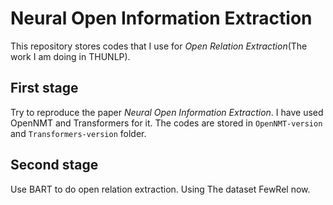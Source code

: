 # Neural Open Information Extraction

This repository stores codes that I use for *Open Relation Extraction*(The work I am doing in THUNLP).

## First stage

Try to reproduce the paper *Neural Open Information Extraction*. I have used OpenNMT and Transformers for it. The codes are stored in `OpenNMT-version` and `Transformers-version` folder.

## Second stage

Use BART to do open relation extraction. Using The dataset FewRel now.
